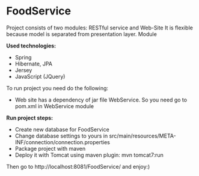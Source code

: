 FoodService
===========

Project consists of two modules: RESTful service and Web-Site
It is flexible because model is separated from presentation layer.
Module 

**Used technologies:**
* Spring
* Hibernate, JPA
* Jersey
* JavaScript (JQuery)

To run project you need do the following:
* Web site has a dependency of jar file WebService. So you need go to pom.xml
  in WebService module



**Run project steps:**
* Create new database for FoodService
* Change database settings to yours in src/main/resources/META-INF/connection/connection.properties
* Package project with maven
* Deploy it with Tomcat using maven plugin: mvn tomcat7:run

Then go to http://localhost:8081/FoodService/ and enjoy:)